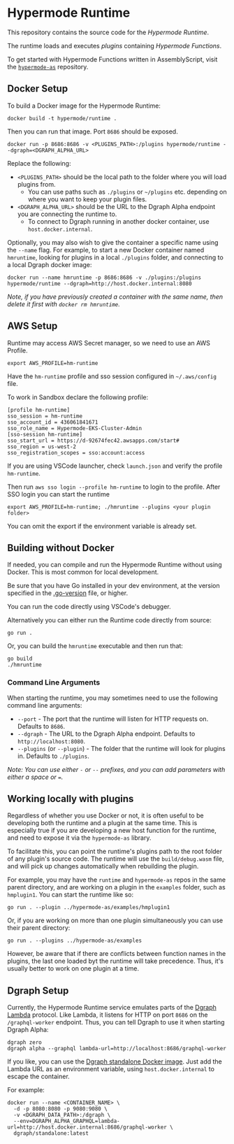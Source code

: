 # Hypermode Runtime

This repository contains the source code for the _Hypermode Runtime_.

The runtime loads and executes _plugins_ containing _Hypermode Functions_.

To get started with Hypermode Functions written in AssemblyScript, visit the
[`hypermode-as`](https://github.com/gohypermode/hypermode-as) repository.

## Docker Setup

To build a Docker image for the Hypermode Runtime:

```
docker build -t hypermode/runtime .
```

Then you can run that image.  Port `8686` should be exposed.

```
docker run -p 8686:8686 -v <PLUGINS_PATH>:/plugins hypermode/runtime --dgraph=<DGRAPH_ALPHA_URL>
```

Replace the following:
- `<PLUGINS_PATH>` should be the local path to the folder where you will load plugins from.
  - You can use paths such as `./plugins` or `~/plugins` etc. depending on where you want to keep your plugin files.
- `<DGRAPH_ALPHA_URL>` should be the URL to the Dgraph Alpha endpoint you are connecting the runtime to.
  - To connect to Dgraph running in another docker container, use `host.docker.internal`.

Optionally, you may also wish to give the container a specific name using the `--name` flag.
For example, to start a new Docker container named `hmruntime`, looking for plugins in a local `./plugins` folder,
and connecting to a local Dgraph docker image:

```
docker run --name hmruntime -p 8686:8686 -v ./plugins:/plugins hypermode/runtime --dgraph=http://host.docker.internal:8080
```

_Note, if you have previously created a container with the same name, then delete it first with `docker rm hmruntime`._

## AWS Setup
Runtime may access AWS Secret manager, so we need to use an AWS Profile.

```
export AWS_PROFILE=hm-runtime
```
Have the `hm-runtime` profile and sso session configured in `~/.aws/config` file.

To work in Sandbox declare the following profile:
```
[profile hm-runtime]
sso_session = hm-runtime
sso_account_id = 436061841671
sso_role_name = Hypermode-EKS-Cluster-Admin
[sso-session hm-runtime]
sso_start_url = https://d-92674fec42.awsapps.com/start#
sso_region = us-west-2
sso_registration_scopes = sso:account:access
```

If you are using VSCode launcher, check `launch.json` and verify the profile `hm-runtime`.

Then run `aws sso login --profile hm-runtime` to login to the profile.
After SSO login you can start the runtime 

```
export AWS_PROFILE=hm-runtime; ./hmruntime --plugins <your plugin folder>

```
You can omit the export if the environment variable is already set.

## Building without Docker

If needed, you can compile and run the Hypermode Runtime without using Docker.
This is most common for local development.

Be sure that you have Go installed in your dev environment, at the version specified in the [.go-version](./go-verson) file, or higher.

You can run the code directly using VSCode's debugger.

Alternatively you can either run the Runtime code directly from source:

```
go run .
```

Or, you can build the `hmruntime` executable and then run that:

```
go build
./hmruntime
```

### Command Line Arguments

When starting the runtime, you may sometimes need to use the following command line arguments:

- `--port` - The port that the runtime will listen for HTTP requests on.  Defaults to `8686`.
- `--dgraph` - The URL to the Dgraph Alpha endpoint.  Defaults to `http://localhost:8080`.
- `--plugins` (or `--plugin`) - The folder that the runtime will look for plugins in.  Defaults to `./plugins`.

_Note: You can use either `-` or `--` prefixes, and you can add parameters with either a space or `=`._

## Working locally with plugins

Regardless of whether you use Docker or not, it is often useful to be developing both the runtime
and a plugin at the same time.  This is especially true if you are developing a new host function
for the runtime, and need to expose it via the `hypermode-as` library.

To facilitate this, you can point the runtime's plugins path to the root folder of any plugin's
source code.  The runtime will use the `build/debug.wasm` file, and will pick up changes
automatically when rebuilding the plugin.

For example, you may have the `runtime` and `hypermode-as` repos in the same parent directory,
and are working on a plugin in the `examples` folder, such as `hmplugin1`.  You can start the
runtime like so:

```
go run . --plugin ../hypermode-as/examples/hmplugin1
```

Or, if you are working on more than one plugin simultaneously you can use their parent directory:

```
go run . --plugins ../hypermode-as/examples
```

However, be aware that if there are conflicts between function names in the plugins,
the last one loaded byt the runtime will take precedence.  Thus, it's usually better to work
on one plugin at a time.

## Dgraph Setup

Currently, the Hypermode Runtime service emulates parts of the 
[Dgraph Lambda](https://dgraph.io/docs/graphql/lambda/lambda-overview/) protocol.
Like Lambda, it listens for HTTP on port `8686` on the `/graphql-worker` endpoint.
Thus, you can tell Dgraph to use it when starting Dgraph Alpha:

```
dgraph zero
dgraph alpha --graphql lambda-url=http://localhost:8686/graphql-worker
```

If you like, you can use the [Dgraph standalone Docker image](https://dgraph.io/docs/deploy/installation/single-host-setup/).
Just add the Lambda URL as an environment variable, using `host.docker.internal` to escape the container.

For example:

```
docker run --name <CONTAINER_NAME> \
  -d -p 8080:8080 -p 9080:9080 \
  -v <DGRAPH_DATA_PATH>:/dgraph \
  --env=DGRAPH_ALPHA_GRAPHQL=lambda-url=http://host.docker.internal:8686/graphql-worker \
  dgraph/standalone:latest
```
